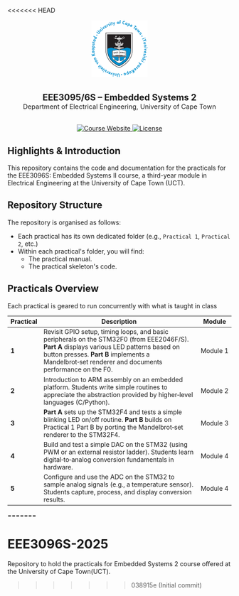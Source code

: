 <<<<<<< HEAD
<div align="center">
  <img src="./assets/UCT_Logo.png" width="25%" alt="UCT Logo">
  <br><br>

  <strong style="font-size: 1.4em;">EEE3095/6S – Embedded Systems 2</strong>
  <br>
  <span style="font-size: 1.05em;">Department of Electrical Engineering, University of Cape Town</span>
  <br><br>

  <div>
    <a href="https://ocw.ee.uct.ac.za/courses/EEE4120">
      <img src="https://img.shields.io/badge/Course-Website-blue" alt="Course Website">
    </a>
    <a href="LICENSE">
      <img src="https://img.shields.io/badge/License-GPL-green" alt="License">
    </a>
  </div>
</div>

## Highlights & Introduction
This repository contains the code and documentation for the practicals for the  EEE3096S: Embedded Systems II course, a third-year module in Electrical Engineering at the University of Cape Town (UCT).

## Repository Structure
The repository is organised as follows:
- Each practical has its own dedicated folder (e.g., `Practical 1`, `Practical 2`, etc.)
- Within each practical's folder, you will find:
  - The practical manual.
  - The practical skeleton's code.

## Practicals Overview
Each practical is geared to run concurrently with what is taught in class

| **Practical** | **Description**                                                                                                                                                                                                                                  | **Module** |
| ------------- | ------------------------------------------------------------------------------------------------------------------------------------------------------------------------------------------------------------------------------------------------ | ---------- |
| **1**         | Revisit GPIO setup, timing loops, and basic peripherals on the STM32F0 (from EEE2046F/S). **Part A** displays various LED patterns based on button presses. **Part B** implements a Mandelbrot‑set renderer and documents performance on the F0. | Module 1   |
| **2**         | Introduction to ARM assembly on an embedded platform. Students write simple routines to appreciate the abstraction provided by higher‑level languages (C/Python).                                                                                | Module 2   |
| **3**         | **Part A** sets up the STM32F4 and tests a simple blinking LED on/off routine. **Part B** builds on Practical 1 Part B by porting the Mandelbrot‑set renderer to the STM32F4.                                                                    | Module 3   |
| **4**         | Build and test a simple DAC on the STM32 (using PWM or an external resistor ladder). Students learn digital‑to‑analog conversion fundamentals in hardware.                                                                                       | Module 4   |
| **5**         | Configure and use the ADC on the STM32 to sample analog signals (e.g., a temperature sensor). Students capture, process, and display conversion results.                                                                                         | Module 4   |
=======
# EEE3096S-2025
Repository to hold the practicals for Embedded Systems 2 course offered at the University of Cape Town(UCT).
>>>>>>> 038915e (Initial commit)
